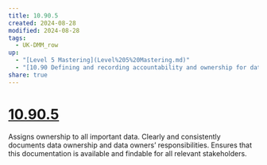 ```yaml
---
title: 10.90.5
created: 2024-08-28
modified: 2024-08-28
tags:
  - UK-DMM_row
up:
  - "[Level 5 Mastering](Level%205%20Mastering.md)"
  - "[10.90 Defining and recording accountability and ownership for data](10.90%20Defining%20and%20recording%20accountability%20and%20ownership%20for%20data.md)"
share: true
---
```

# [10.90.5](10.90.5.md)

Assigns ownership to all important data. Clearly and consistently documents data ownership and data owners’ responsibilities. Ensures that this documentation is available and findable for all relevant stakeholders.
